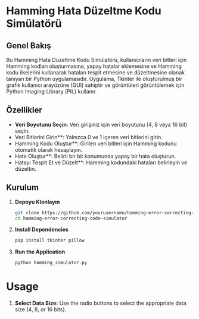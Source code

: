 # Hamming Hata Düzeltme Kodu Simülatörü

## Genel Bakış

Bu Hamming Hata Düzeltme Kodu Simülatörü, kullanıcıların veri bitleri için Hamming kodları oluşturmasına, yapay hatalar eklemesine ve Hamming kodu ilkelerini kullanarak hataları tespit etmesine ve düzeltmesine olanak tanıyan bir Python uygulamasıdır. Uygulama, Tkinter ile oluşturulmuş bir grafik kullanıcı arayüzüne (GUI) sahiptir ve görüntüleri görüntülemek için Python Imaging Library (PIL) kullanır.

## Özellikler

- **Veri Boyutunu Seçin**: Veri girişiniz için veri boyutunu (4, 8 veya 16 bit) seçin.
- Veri Bitlerini Girin**: Yalnızca 0 ve 1 içeren veri bitlerini girin.
- Hamming Kodu Oluştur**: Girilen veri bitleri için Hamming kodunu otomatik olarak hesaplayın.
- Hata Oluştur**: Belirli bir bit konumunda yapay bir hata oluşturun.
- Hatayı Tespit Et ve Düzelt**: Hamming kodundaki hataları belirleyin ve düzeltin.

## Kurulum

1. **Depoyu Klonlayın**

   ```sh
   git clone https://github.com/yourusername/hamming-error-correcting-code-simulator.git
   cd hamming-error-correcting-code-simulator

2. **Install Dependencies**

   ```sh
   pip install tkinter pillow

3. **Run the Application**

   ```sh
   python hamming_simulator.py

# Usage

1. **Select Data Size:** Use the radio buttons to select the appropriate data size (4, 8, or 16 bits).
